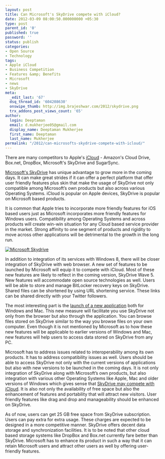 ```yaml
---
layout: post
title: Can Microsoft's SkyDrive compete with iCloud?
date: 2012-03-09 08:00:50.000000000 +05:30
type: post
parent_id: '0'
published: true
password: ''
status: publish
categories:
- Open Source
- Technology
tags:
- Apple iCloud
- Business Competition
- Features &amp; Benefits
- Microsoft
- news
- SkyDrive
meta:
  _edit_last: '67'
  dsq_thread_id: '604208630'
  onswipe_thumb: http://img.brajeshwar.com/2012/skydrive.png
  trx_addons_post_views_count: '65'
author:
  login: Deeptaman
  email: d.mukherjee05@gmail.com
  display_name: Deeptaman Mukherjee
  first_name: Deeptaman
  last_name: Mukherjee
permalink: "/2012/can-microsofts-skydrive-compete-with-icloud/"
---
```

<p>There are many competitors to Apple's <a href="http://www.apple.com/icloud/">iCloud</a> - Amazon's Cloud Drive, Box.net, DropBox, Microsoft's SkyDrive and SugarSync. </p>
<p><a href="http://explore.live.com/skydrive">Microsoft's SkyDrive</a> has unique advantage to grow more in the coming days. It can make great strides if it can offer a perfect platform that offer user friendly features plus skin that make the usage of SkyDrive not only compatible among Microsoft&rsquo;s own products but also across various Operating Systems. iCloud is popular on Apple devices, SkyDrive is popular on Microsoft based products.</p>
<p>It is common that Apple tries to incorporate more friendly features for iOS based users just as Microsoft incorporates more friendly features for Windows users. Compatibility among Operating Systems and across products will create win-win situation for any Cloud based service provider in the market. Strong affinity to one segment of products and rigidity to move across other applications will be detrimental to the growth in the long run.</p>
<p><!--more--></p>
<p><a href="http://explore.live.com/skydrive"><img src="/static/2012/03/skydrive.png" alt="Microsoft Skydrive" class="alignright" /></a></p>
<p>In addition to integration of its services with Windows 8, there will be closer integration of SkyDrive with web browser. A new set of features to be launched by Microsoft will equip it to compete with iCloud. Most of these new features are likely to reflect in the coming version, SkyDrive Wave 5. New features will accommodate open source technologies as well. Users will be able to store and manage BitLocker recovery keys on SkyDrive. Shared files can be shortened by using URL shortening service. These links can be shared directly with your Twitter followers. </p>
<p>The most interesting part is the <a href="http://www.pinoytechnologies.com/microsoft-will-integrate-skydrive-app-to-windows-8/">launch of a new application</a> both for Windows and Mac. This new measure will facilitate you use SkyDrive not only from the browser but also through the application. You can browse files stored on SkyDrive similar to the way you browse files on your own computer. Even though it is not mentioned by Microsoft as to how these new features will be applicable to earlier versions of Windows and Mac, new features will help users to access data stored on SkyDrive from any PC. </p>
<p>Microsoft has to address issues related to interoperability among its own products. It has to address compatibility issues as well. Users should be able to access SkyDrive not only with the current versions of applications but also with new versions to be launched in the coming days. It is not only integration of SkyDrive along with Microsoft&rsquo;s own products, but also integration with various other Operating Systems like Apple, Mac and older versions of Windows which gives sense that <a href="http://www.techtipsgeek.com/how-skydrive-new-features-will-compete-with-dropbox-and-google-docs/14788/">SkyDrive may compete with iCloud</a>. It is also not only the availability of free space but also the enhancement of features and portability that will attract new visitors. User friendly features like drag and drop and manageability should be enhanced on SkyDrive. </p>
<p>As of now, users can get 25 GB free space from SkyDrive subscription. Users can pay extra for extra usage. These charges are expected to be designed in a more competitive manner. SkyDrive offers decent data storage and synchronization facilities. It is to be noted that other cloud based storage systems like DropBox and Box.net currently fare better than SkyDrive. Microsoft has to enhance its product in such a way that it can retain Microsoft users and attract other users as well by offering user-friendly features.</p>
